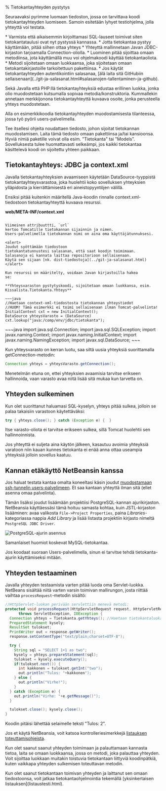 % Tietokantayhteyden pystytys
<!-- order: 1 -->

Seuraavaksi pyrimme luomaan tiedoston, jossa on tarvittava koodi
tietokantayhteyden luomiseen.
Samoin esitetään lyhyet testiohjelma, jolla yhteyttä voi testata. 

<summary>
* Varmista että aikaisemmin kirjoittamasi SQL-lauseet toimivat siten tietokantataulusi ovat nyt pystyssä kannassa.
* Jotta tietokantaa pystyy käyttämään, pitää siihen ottaa yhteys
    * Yhteyttä mallinnetaan Javan JDBC-kirjaston tarjoamalla Connection-oliolla.
    * Luominen pitää sijoittaa omaan metodiinsa, jota käyttämällä muu voi ohjelmakoodi käyttää tietokantaoliota.
    * Metodi sijoitetaan omaan luokkaansa, joka sijoitetaan omaan tietokantakirjastoille tarkoitettuun pakettiinsa.
* Jos käytät tietokantayhteyden autentikointiin salasanaa, [älä laita sitä GitHubiin sellaisenaan](../git-ja-salasanat.html#salasanojen-tallentaminen-ja-github).
</summary>

Sekä Javalla että PHP:llä tietokantayhteyksiä edustaa erillinen luokka,
jonka olio muodostetaan kutsumalla sopivaa metodia/konstruktoria.
Kummallekin annetaan merkkijonona tietokantayhteyttä kuvaava osoite,
jonka perusteella yhteys muodostetaan. 

Alla on esimerkkikoodia tietokantayhteyden muodostamisesta 
tilanteessa, jossa työ pyörii users-palvelimella.

Tee itsellesi ohjeita noudattaen tiedosto, johon sijoitat 
tietokannan muodostamisen. 
Laita tämä tiedosto omaan pakettiinsa ja/tai kansioonsa.
Hyviä nimiä paketille voivat olla esim. "Tietokanta" tai "Models".
Sovelluksesta tulee huomattavasti selkeämpi, jos kaikki tietokantaa käsittelevä
koodi on sijoitettu yhteen paikkaan.

## Tietokantayhteys: JDBC ja context.xml

Javalla tietokantayhteyksien avaamiseen
käytetään DataSource-tyyppistä tietokantayhteysvarastoa,
joka huolehtii koko sovelluksen yhteyksien ylläpidosta 
ja kierrättämisestä eri aineistopyyntöjen välillä.

Ensiksi pitää kuitenkin määritellä Java-koodin rinnalle context.xml-tiedostoon
tietokantayhteyttä kuvaava resurssi.

**web/META-INF/context.xml**

~~~xml<include src="../../suunnittelu/esimerkit/context.xml" />~~~

Viimeinen attribuuttti, `url` 
kertoo Tomcatille tietokannan sijainnin ja nimen. 
Users-palvelimella tietokannan nimi on aina oma käyttäjätunnuksesi.

<alert>
Joudut syöttämään tiedostoon
tietokantatunnustesi salasanan, että saat koodin toimimaan.
Salasanoja ei kannata laittaa repositorioon sellaisenaan.
Käytä sen sijaan [nk. dist-tiedostoja](../git-ja-salasanat.html)
</alert>

Kun resurssi on määritelty, voidaan Javan kirjastoilla hakea
se:

**Yhteysvaraston pystytyskoodi, sijoitetaan omaan luokkansa, esim. Kissalista.Tietokanta.Yhteys**

~~~java
//Haetaan context-xml-tiedostosta tietokannan yhteystiedot
//HUOM! Tämä esimerkki ei toimi sellaisenaan ilman Tomcat-palvelinta!
InitialContext cxt = new InitialContext();
DataSource yhteysVarasto = (DataSource) cxt.lookup("java:/comp/env/jdbc/tietokanta");
~~~

<expandable title="Yllä olevan koodin vaatimat importit">
~~~java
import java.sql.Connection;
import java.sql.SQLException;
import javax.naming.Context;
import javax.naming.InitialContext;
import javax.naming.NamingException;
import javax.sql.DataSource;
~~~
</expandable>

Kun yhteysvarasto on kerran luotu, saa siltä uusia yhteyksiä 
suorittamalla getConnection-metodin:

~~~java
Connection yhteys = yhteysVarasto.getConnection(); 
~~~

Menetelmän etuna on, ettei yhteyksien avaamisia tarvitse
erikseen hallinnoida, vaan varasto avaa niitä 
lisää sitä mukaa kun tarvetta on. 

## Yhteyden sulkeminen

Kun olet suorittanut haluamasi SQL-kyselyn, yhteys pitää sulkea, 
jolloin se palaa takaisiin varastoon käytettäväksi:

~~~java
try { yhteys.close(); } catch (Exception e) {  }
~~~

Itse varasto-oliota ei tarvitse erikseen sulkea, sillä
Tomcat huolehtii sen hallinnoinnista.

<alert>
Jos yhteyttä ei suljeta aina käytön jälkeen, kasautuu 
avoimia yhteyksiä varatoon niin kauan kunnes tietokanta ei enää
anna ottaa useampia yhteyksiä jolloin sovellus kaatuu.
</alert>

## Kannan etäkäyttö NetBeansin kanssa

Jos haluat testata kantaa omalta koneeltasi käsin 
joudut
[muodostamaan ssh-tunnelin users-palvelimeen]({{rootdir}}pystytys/postgres-ssh-tunneli.html).
Et saa kantaan yhteyttä ilman sitä (ellet asenna omaa palvelinta).

Tämän lisäksi
joudut lisäämään projektiisi 
PostgreSQL-kannan ajurikirjaston.
NetBeansia käyttäessäsi tämä hoituu samasta kohtaa, kuin JSTL-kirjaston lisääminen:
avaa valikosta `File->Project Properties`,
paina _Libraries_-kategoriassa nappia _Add Library_ ja 
lisää listasta projektiin kirjasto nimeltä `PostgreSQL JDBC Driver`.

![PostgreSQL-ajurin asennus]({{myimgdir}}postgres-ajuri.png)

Samanlaiset huomiot koskevat MySQL-tietokantaa.

Jos koodaat suoraan Users-palvelimella, sinun ei tarvitse tehdä tietokanta-ajurin käyttämiseksi mitään.

## Yhteyden testaaminen

Javalla yhteyden testaamista varten pitää luoda
oma Servlet-luokka.
NetBeans sisältää niitä varten varsin toimivan
mallirungon, josta riittää vaihtaa `processRequest`-metodin
sisältö:

~~~java
//HttpServlet-luokan perivään servlettiin menevä metodi:
protected void processRequest(HttpServletRequest request, HttpServletResponse response)
      throws ServletException, IOException {
  Connection yhteys = Tietokanta.getYhteys(); //Haetaan tietokantaluokalta yhteysolio
  PreparedStatement kysely;
  ResultSet tulokset;
  PrintWriter out = response.getWriter(); 
  response.setContentType("text/plain;charset=UTF-8");

  try {
    String sql = "SELECT 1+1 as two";
    kysely = yhteys.prepareStatement(sql);
    tulokset = kysely.executeQuery();
    if(tulokset.next()) {
      int kakkonen = tulokset.getInt("two");
      out.println("Tulos: "+kakkonen"); 
    } else {
      out.println("Virhe!"); 
    }
  } catch (Exception e) {
    out.println("Virhe: "+e.getMessage()"); 
  }

  tulokset.close(); kysely.close();
}
~~~

Koodin pitäisi lähettää selaimelle teksti "Tulos: 2".

Jos et käytä NetBeansia, voit katsoa kontrolleriesimerkkejä
[listauksen toteuttamisohjeista](listaustesti.html).

Kun olet saanut saanut yhteyden toimimaan ja palauttamaan kannasta tietoa,
laita se omaan luokkaansa, jossa on metodi, joka palauttaa yhteyden. 
Voit sijoittaa luokkaan 
muitakin toistuvia tietokantaan liittyviä koodinpätkiä, 
kuten vaikkapa yhteyden sulkemisen toteuttavan metodin.

<next>
Kun olet saanut tietokantaan toimivan yhteyden ja laittanut sen omaan tiedostoonsa, 
voit jatkaa tietokantaohjelmointia
tekemällä [yksinkertaisen listauksen](listaustesti.html).
</next>
